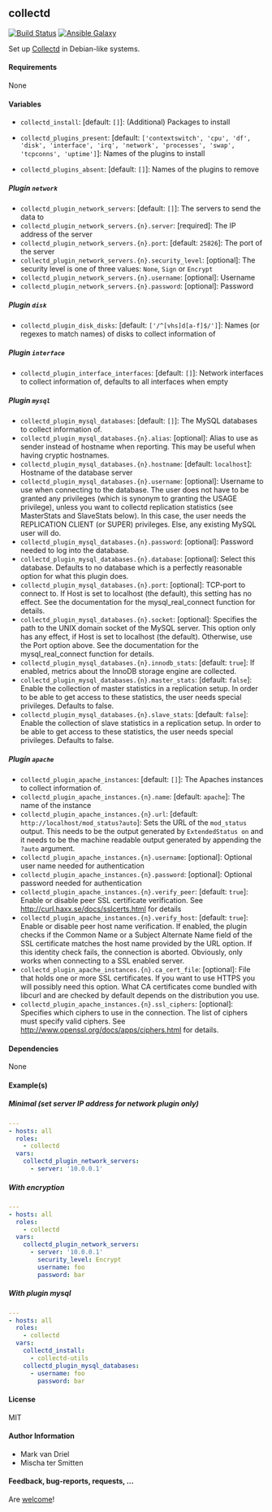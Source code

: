 ## collectd

[![Build Status](https://travis-ci.org/Oefenweb/ansible-collectd.svg?branch=master)](https://travis-ci.org/Oefenweb/ansible-collectd)
[![Ansible Galaxy](http://img.shields.io/badge/ansible--galaxy-collectd-blue.svg)](https://galaxy.ansible.com/Oefenweb/collectd)

Set up [Collectd](https://collectd.org/) in Debian-like systems.

#### Requirements

None

#### Variables

* `collectd_install`: [default: `[]`]: (Additional) Packages to install

* `collectd_plugins_present`: [default: `['contextswitch', 'cpu', 'df', 'disk', 'interface', 'irq', 'network', 'processes', 'swap', 'tcpconns', 'uptime']`]: Names of the plugins to install
* `collectd_plugins_absent`: [default: `[]`]: Names of the plugins to remove

##### Plugin `network`

* `collectd_plugin_network_servers`: [default: `[]`]: The servers to send the data to
* `collectd_plugin_network_servers.{n}.server`: [required]: The IP address of the server
* `collectd_plugin_network_servers.{n}.port`: [default: `25826`]: The port of the server
* `collectd_plugin_network_servers.{n}.security_level`: [optional]: The security level is one of three values: `None`, `Sign` or `Encrypt`
* `collectd_plugin_network_servers.{n}.username`: [optional]: Username
* `collectd_plugin_network_servers.{n}.password`: [optional]: Password

##### Plugin `disk`

* `collectd_plugin_disk_disks`: [default: `['/^[vhs]d[a-f]$/']`]: Names (or regexes to match names) of disks to collect information of

##### Plugin `interface`

* `collectd_plugin_interface_interfaces`: [default: `[]`]: Network interfaces to collect information of, defaults to all interfaces when empty

##### Plugin `mysql`

* `collectd_plugin_mysql_databases`: [default: `[]`]: The MySQL databases to collect information of.
* `collectd_plugin_mysql_databases.{n}.alias`: [optional]: Alias to use as sender instead of hostname when reporting. This may be useful when having cryptic hostnames.
* `collectd_plugin_mysql_databases.{n}.hostname`: [default: `localhost`]: Hostname of the database server
* `collectd_plugin_mysql_databases.{n}.username`: [optional]: Username to use when connecting to the database. The user does not have to be granted any privileges (which is synonym to granting the USAGE privilege), unless you want to collectd replication statistics (see MasterStats and SlaveStats below). In this case, the user needs the REPLICATION CLIENT (or SUPER) privileges. Else, any existing MySQL user will do.
* `collectd_plugin_mysql_databases.{n}.password`: [optional]: Password needed to log into the database.
* `collectd_plugin_mysql_databases.{n}.database`: [optional]: Select this database. Defaults to no database which is a perfectly reasonable option for what this plugin does.
* `collectd_plugin_mysql_databases.{n}.port`: [optional]: TCP-port to connect to. If Host is set to localhost (the default), this setting has no effect. See the documentation for the mysql_real_connect function for details.
* `collectd_plugin_mysql_databases.{n}.socket`: [optional]: Specifies the path to the UNIX domain socket of the MySQL server. This option only has any effect, if Host is set to localhost (the default). Otherwise, use the Port option above. See the documentation for the mysql_real_connect function for details.
* `collectd_plugin_mysql_databases.{n}.innodb_stats`: [default: `true`]: If enabled, metrics about the InnoDB storage engine are collected.
* `collectd_plugin_mysql_databases.{n}.master_stats`: [default: `false`]: Enable the collection of master statistics in a replication setup. In order to be able to get access to these statistics, the user needs special privileges. Defaults to false.
* `collectd_plugin_mysql_databases.{n}.slave_stats`: [default: `false`]: Enable the collection of slave statistics in a replication setup. In order to be able to get access to these statistics, the user needs special privileges. Defaults to false.

##### Plugin `apache`

* `collectd_plugin_apache_instances`: [default: `[]`]: The Apaches instances to collect information of.
* `collectd_plugin_apache_instances.{n}.name`: [default: `apache`]: The name of the instance
* `collectd_plugin_apache_instances.{n}.url`: [default: `http://localhost/mod_status?auto`]: Sets the URL of the `mod_status` output. This needs to be the output generated by `ExtendedStatus on` and it needs to be the machine readable output generated by appending the `?auto` argument.
* `collectd_plugin_apache_instances.{n}.username`: [optional]: Optional user name needed for authentication
* `collectd_plugin_apache_instances.{n}.password`: [optional]: Optional password needed for authentication
* `collectd_plugin_apache_instances.{n}.verify_peer`: [default: `true`]: Enable or disable peer SSL certificate verification. See http://curl.haxx.se/docs/sslcerts.html for details
* `collectd_plugin_apache_instances.{n}.verify_host`: [default: `true`]: Enable or disable peer host name verification. If enabled, the plugin checks if the Common Name or a Subject Alternate Name field of the SSL certificate matches the host name provided by the URL option. If this identity check fails, the connection is aborted. Obviously, only works when connecting to a SSL enabled server.
* `collectd_plugin_apache_instances.{n}.ca_cert_file`: [optional]: File that holds one or more SSL certificates. If you want to use HTTPS you will possibly need this option. What CA certificates come bundled with libcurl and are checked by default depends on the distribution you use.
* `collectd_plugin_apache_instances.{n}.ssl_ciphers`: [optional]: Specifies which ciphers to use in the connection. The list of ciphers must specify valid ciphers. See http://www.openssl.org/docs/apps/ciphers.html for details.

#### Dependencies

None

#### Example(s)

##### Minimal (set server IP address for network plugin only)

```yaml
---
- hosts: all
  roles:
    - collectd
  vars:
    collectd_plugin_network_servers:
      - server: '10.0.0.1'
```

##### With encryption

```yaml
---
- hosts: all
  roles:
    - collectd
  vars:
    collectd_plugin_network_servers:
      - server: '10.0.0.1'
        security_level: Encrypt
        username: foo
        password: bar
```

##### With plugin mysql

```yaml
---
- hosts: all
  roles:
    - collectd
  vars:
    collectd_install:
      - collectd-utils
    collectd_plugin_mysql_databases:
      - username: foo
        password: bar
```

#### License

MIT

#### Author Information

* Mark van Driel
* Mischa ter Smitten

#### Feedback, bug-reports, requests, ...

Are [welcome](https://github.com/Oefenweb/ansible-collectd/issues)!

